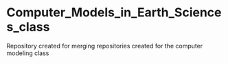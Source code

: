 # Computer_Models_in_Earth_Sciences_class
Repository created for merging repositories created for the computer modeling class
